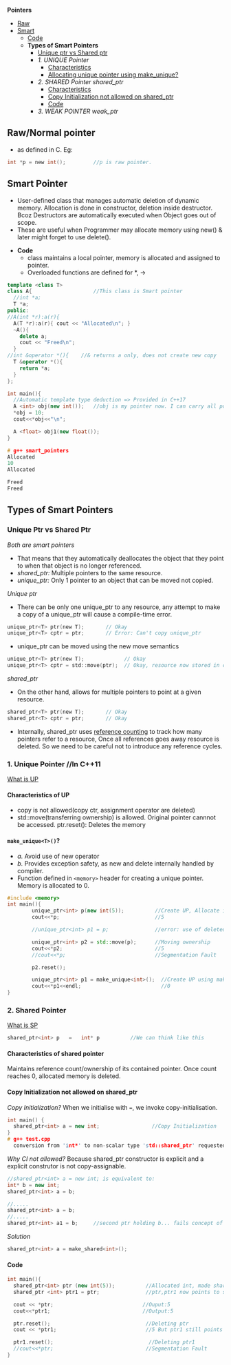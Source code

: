 **Pointers**
- [Raw](#raw)
- [Smart](#smart)
  - [Code](#smartcode)
  - **Types of Smart Pointers**
    - [Unique ptr vs Shared ptr](#vs)
    - _1. UNIQUE Pointer_
      - [Characteristics](#ch)
      - [Allocating unique pointer using make_unique?](#make)
    - _2. SHARED Pointer shared_ptr_ 
      - [Characteristics](#sch)
      - [Copy Initialization not allowed on shared_ptr](#cint)
      - [Code](#spcode)
    - _3. WEAK POINTER weak_ptr_

<a name=raw></a>
## Raw/Normal pointer 
- as defined in C. Eg: 
```c
int *p = new int();         //p is raw pointer.
```

<a name=smart></a>
## Smart Pointer
- User-defined class that manages automatic deletion of dynamic memory. Allocation is done in constructor, deletion inside destructor. Bcoz Destructors are automatically executed 
when Object goes out of scope.
- These are useful when Programmer may allocate memory using new() & later might forget to use delete(). 

<a name=smartcode></a>
- **Code**
  - class maintains a local pointer, memory is allocated and assigned to pointer.
  - Overloaded functions are defined for *, ->
```cpp
template <class T>		
class A{                    //This class is Smart pointer
  //int *a;
  T *a;
public:
//A(int *r):a(r){
  A(T *r):a(r){ cout << "Allocated\n"; }
  ~A(){
    delete a;
    cout << "Freed\n";
  }
//int &operator *(){	//& returns a only, does not create new copy
  T &operator *(){
    return *a;
  }
};

int main(){
  //Automatic template type deduction => Provided in C++17
  A <int> obj(new int());	//obj is my pointer now. I can carry all pointer operations
  *obj = 10;
  cout<<*obj<<"\n";

  A <float> obj1(new float());
}

# g++ smart_pointers
Allocated
10
Allocated 

Freed
Freed
```

## Types of Smart Pointers
<a name=vs></a>
### Unique Ptr vs Shared Ptr
_Both are smart pointers_
  - That means that they automatically deallocates the object that they point to when that object is no longer referenced.
  - _shared_ptr:_ Multiple pointers to the same resource.
  - _unique_ptr:_ Only 1 pointer to an object that can be moved not copied.

_Unique ptr_
  - There can be only one unique_ptr to any resource, any attempt to make a copy of a unique_ptr will cause a compile-time error.
```c
unique_ptr<T> ptr(new T);       // Okay
unique_ptr<T> cptr = ptr;       // Error: Can't copy unique_ptr
```
- unique_ptr can be moved using the new move semantics
```c
unique_ptr<T> ptr(new T);             // Okay
unique_ptr<T> cptr = std::move(ptr);  // Okay, resource now stored in cptr
```

_shared_ptr_
- On the other hand, allows for multiple pointers to point at a given resource.
```c
shared_ptr<T> ptr(new T);       // Okay
shared_ptr<T> cptr = ptr;       // Okay
```
- Internally, shared_ptr uses [reference counting](https://en.wikipedia.org/wiki/Reference_counting) to track how many pointers refer to a resource, Once all references goes away resource is deleted. So we need to be careful not to introduce any reference cycles.


### 1. Unique Pointer //In C++11
[What is UP](#vs)
<a name=ch></a>
#### Characteristics of UP
  - copy is not allowed(copy ctr, assignment operator are deleted)
  - std::move(transferring ownership) is allowed. Original pointer cannnot be accessed. ptr.reset(): Deletes the memory
<a name=make></a>
#### `make_unique<T>()`?
  - *a.* Avoid use of new operator
  - *b.* Provides exception safety, as new and delete internally handled by compiler. 
  - Function defined in `<memory>` header for creating a unique pointer. Memory is allocated to 0.
```cpp
#include <memory>
int main(){
        unique_ptr<int> p(new int(5));          //Create UP, Allocate int, provide value=5
        cout<<*p;                               //5

        //unique_ptr<int> p1 = p;               //error: use of deleted function. copy of UP is not allowed

        unique_ptr<int> p2 = std::move(p);      //Moving ownership
        cout<<*p2;                              //5
        //cout<<*p;                             //Segmentation Fault

        p2.reset();

        unique_ptr<int> p1 = make_unique<int>();  //Create UP using make_unique()
        cout<<*p1<<endl;                          //0
}
```

### 2. Shared Pointer
[What is SP](#vs)
```cpp
shared_ptr<int> p   =   int* p          //We can think like this
```
<a name=sch></a>
#### Characteristics of shared pointer
Maintains reference count/ownership of its contained pointer. Once count reaches 0, allocated memory is deleted.

<a name=cint></a>
#### Copy Initialization not allowed on shared_ptr
*Copy Initialization?* When we initialise with `=`, we invoke copy-initialisation.
```c++
int main() {
  shared_ptr<int> a = new int;                 //Copy Initialization
}  
# g++ test.cpp
  conversion from 'int*' to non-scalar type 'std::shared_ptr' requested
```
*Why CI not allowed?* Because shared_ptr constructor is explicit and a explicit construtor is not copy-assignable.
```cpp
//shared_ptr<int> a = new int; is equivalent to:
int* b = new int;
shared_ptr<int> a = b;

//.....
shared_ptr<int> a = b;
//.....
shared_ptr<int> a1 = b;     //second ptr holding b... fails concept of shared_ptr
```
*Solution*
```cpp
shared_ptr<int> a = make_shared<int>();
```

<a name=spcode></a>
#### Code
```cpp
int main(){
  shared_ptr<int> ptr (new int(5));          //Allocated int, made shared_ptr point to it
  shared_ptr <int> ptr1 = ptr;               //ptr,ptr1 now points to same memory

  cout << *ptr;                             //Ouput:5
  cout<<*ptr1;                              //Output:5

  ptr.reset();                               //Deleting ptr
  cout << *ptr1;                             //5 But ptr1 still points to memory

  ptr1.reset();                               //Deleting ptr1
  //cout<<*ptr;                              //Segmentation Fault
}
```
